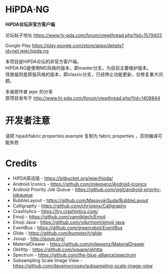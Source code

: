 # HiPDA·NG

**HiPDA论坛非官方客户端**

论坛帖子地址 https://www.hi-pda.com/forum/viewthread.php?tid=1579403

Google Play https://play.google.com/store/apps/details?id=net.jejer.hipda.ng

本项目是HiPDA论坛的非官方客户端。  
HiPDA·NG是使用MD风格的版本，即master分支，为目前主要维护版本。  
怪兽版则是原版风格的版本，即classic分支，已经停止功能更新，仅修复重大问题。


多谢原作者 jejer 的分享   
原项目发布于 http://www.hi-pda.com/forum/viewthread.php?tid=1408844   

# 开发者注意

请把 hipad/fabric.properties.example 复制为 fabric.properties ，否则编译可能失败

# Credits
- HiPDA简洁版 - https://bitbucket.org/jejer/hipda/
- Android Iconics - https://github.com/mikepenz/Android-Iconics
- Android Priority Job Queue - https://github.com/yigit/android-priority-jobqueue
- BubbleLayout - https://github.com/MasayukiSuda/BubbleLayout
- Calligraphy - https://github.com/chrisjenx/Calligraphy
- Crashlytics - https://try.crashlytics.com/
- Emoji - https://github.com/vanniktech/Emoji
- Emoji Java - https://github.com/vdurmont/emoji-java
- EventBus - https://github.com/greenrobot/EventBus
- Glide - https://github.com/bumptech/glide
- Jsoup - http://jsoup.org/
- MaterialDrawer - https://github.com/mikepenz/MaterialDrawer
- OkHttp - https://github.com/square/okhttp
- Spectrum - https://github.com/the-blue-alliance/spectrum
- Subsampling Scale Image View - https://github.com/davemorrissey/subsampling-scale-image-view
